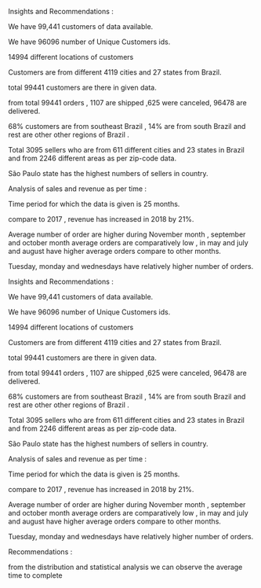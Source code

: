 Insights and Recommendations :

We have 99,441 customers of data available.

We have 96096 number of Unique Customers ids.

14994 different locations of customers

Customers are from different 4119 cities and 27 states from Brazil.

total 99441 customers are there in given data.

from total 99441 orders , 1107 are shipped ,625 were canceled, 96478 are delivered.

68% customers are from southeast Brazil , 14% are from south Brazil and rest are other other regions of Brazil .

Total 3095 sellers who are from 611 different cities and 23 states in Brazil and from 2246 different areas as per zip-code data.

São Paulo state has the highest numbers of sellers in country.

Analysis of sales and revenue as per time :

Time period for which the data is given is 25 months.

compare to 2017 , revenue has increased in 2018 by 21%.

Average number of order are higher during November month , september and october month average orders are comparatively low , in may and july and august have higher average orders compare to other months.

Tuesday, monday and wednesdays have relatively higher number of orders.

Insights and Recommendations :

We have 99,441 customers of data available.

We have 96096 number of Unique Customers ids.

14994 different locations of customers

Customers are from different 4119 cities and 27 states from Brazil.

total 99441 customers are there in given data.

from total 99441 orders , 1107 are shipped ,625 were canceled, 96478 are delivered.

68% customers are from southeast Brazil , 14% are from south Brazil and rest are other other regions of Brazil .

Total 3095 sellers who are from 611 different cities and 23 states in Brazil and from 2246 different areas as per zip-code data.

São Paulo state has the highest numbers of sellers in country.

Analysis of sales and revenue as per time :

Time period for which the data is given is 25 months.

compare to 2017 , revenue has increased in 2018 by 21%.

Average number of order are higher during November month , september and october month average orders are comparatively low , in may and july and august have higher average orders compare to other months.

Tuesday, monday and wednesdays have relatively higher number of orders.

Recommendations :

from the distribution and statistical analysis we can observe the average time to complete
